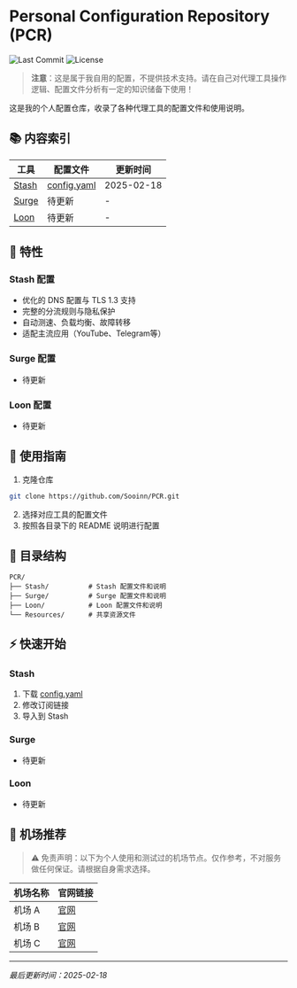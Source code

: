 # Personal Configuration Repository (PCR)

![Last Commit](https://img.shields.io/github/last-commit/Sooinn/PCR)
![License](https://img.shields.io/github/license/Sooinn/PCR)

> **注意**：这是属于我自用的配置，不提供技术支持。请在自己对代理工具操作逻辑、配置文件分析有一定的知识储备下使用！

这是我的个人配置仓库，收录了各种代理工具的配置文件和使用说明。

## 📚 内容索引

| 工具 | 配置文件 | 更新时间 |
|------|----------|----------|
| [Stash](./Stash/) | [config.yaml](./Stash/config.yaml) | 2025-02-18 |
| [Surge](./Surge/) | 待更新 | - |
| [Loon](./Loon/) | 待更新 | - |

## 🌟 特性

### Stash 配置
- 优化的 DNS 配置与 TLS 1.3 支持
- 完整的分流规则与隐私保护
- 自动测速、负载均衡、故障转移
- 适配主流应用（YouTube、Telegram等）

### Surge 配置
- 待更新

### Loon 配置
- 待更新

## 🔧 使用指南

1. 克隆仓库
```bash
git clone https://github.com/Sooinn/PCR.git
```

2. 选择对应工具的配置文件
3. 按照各目录下的 README 说明进行配置

## 📖 目录结构

```
PCR/
├── Stash/          # Stash 配置文件和说明
├── Surge/          # Surge 配置文件和说明
├── Loon/           # Loon 配置文件和说明
└── Resources/      # 共享资源文件
```

## ⚡️ 快速开始

### Stash
1. 下载 [config.yaml](./Stash/config.yaml)
2. 修改订阅链接
3. 导入到 Stash

### Surge
- 待更新

### Loon
- 待更新

## 🚀 机场推荐

> ⚠️ 免责声明：以下为个人使用和测试过的机场节点。仅作参考，不对服务做任何保证。请根据自身需求选择。

| 机场名称 | 官网链接 |
|---------|---------|
| 机场 A | [官网](链接) |
| 机场 B | [官网](链接) |
| 机场 C | [官网](链接) |

---
*最后更新时间：2025-02-18*

